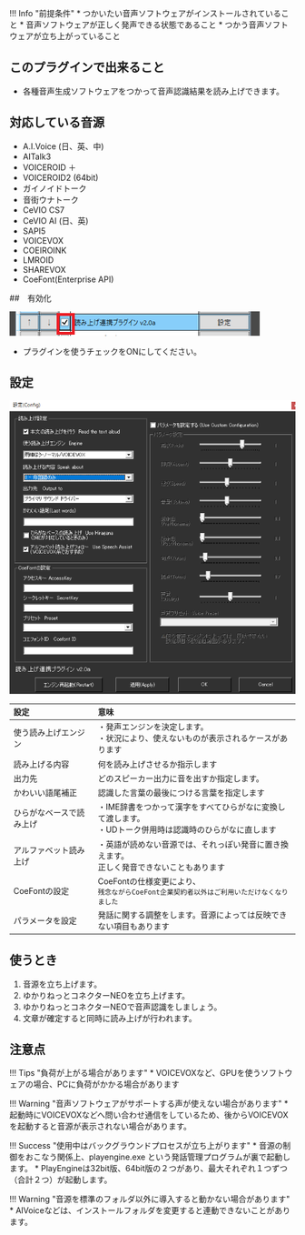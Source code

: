 !!! Info "前提条件"
    * つかいたい音声ソフトウェアがインストールされていること
    * 音声ソフトウェアが正しく発声できる状態であること
    * つかう音声ソフトウェアが立ち上がっていること

## このプラグインで出来ること

* 各種音声生成ソフトウェアをつかって音声認識結果を読み上げできます。

## 対応している音源
* A.I.Voice (日、英、中)
* AITalk3
* VOICEROID ＋
* VOICEROID2 (64bit)
* ガイノイドトーク
* 音街ウナトーク
* CeVIO CS7
* CeVIO AI (日、英)
* SAPI5
* VOICEVOX
* COEIROINK
* LMROID
* SHAREVOX
* CoeFont(Enterprise API)

##　有効化

![音声](images/plugin_playvoice_p1.png)

* プラグインを使うチェックをONにしてください。

## 設定

![音声](images/plugin_playvoice_p2.png)

|設定|意味|
|:--|:---|
|使う読み上げエンジン|・発声エンジンを決定します。<br>・状況により、使えないものが表示されるケースがあります|
|読み上げる内容|何を読み上げさせるか指示します|
|出力先|どのスピーカー出力に音を出すか指定します。|
|かわいい語尾補正|認識した言葉の最後につける言葉を指定します|
|ひらがなベースで読み上げ|・IME辞書をつかって漢字をすべてひらがなに変換して渡します。<br>・UDトーク併用時は認識時のひらがなに直します|
|アルファベット読み上げ|・英語が読めない音源では、それっぽい発音に置き換えます。<br>正しく発音できないこともあります|
|CoeFontの設定| CoeFontの仕様変更により、<br>```残念ながらCoeFont企業契約者以外はご利用いただけなくなりました```|
|パラメータを設定|発話に関する調整をします。音源によっては反映できない項目もあります|

## 使うとき

1. 音源を立ち上げます。
1. ゆかりねっとコネクターNEOを立ち上げます。
1. ゆかりねっとコネクターNEOで音声認識をしましょう。
1. 文章が確定すると同時に読み上げが行われます。

## 注意点

!!! Tips "負荷が上がる場合があります"
    * VOICEVOXなど、GPUを使うソフトウェアの場合、PCに負荷がかかる場合があります

!!! Warning  "音声ソフトウェアがサポートする声が使えない場合があります"
    * 起動時にVOICEVOXなどへ問い合わせ通信をしているため、後からVOICEVOXを起動すると音源が表示されない場合があります。

!!! Success "使用中はバックグラウンドプロセスが立ち上がります"
    * 音源の制御をおこなう関係上、playengine.exe という発話管理プログラムが裏で起動します。
    * PlayEngineは32bit版、64bit版の２つがあり、最大それぞれ１つずつ（合計２つ）が起動します。

!!! Warning  "音源を標準のフォルダ以外に導入すると動かない場合があります"
    * AIVoiceなどは、インストールフォルダを変更すると連動できないことがあります。

